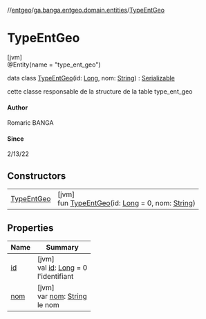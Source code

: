 //[entgeo](../../../index.md)/[ga.banga.entgeo.domain.entities](../index.md)/[TypeEntGeo](index.md)

# TypeEntGeo

[jvm]\
@Entity(name = "type_ent_geo")

data class [TypeEntGeo](index.md)(id: [Long](https://kotlinlang.org/api/latest/jvm/stdlib/kotlin/-long/index.html), nom: [String](https://kotlinlang.org/api/latest/jvm/stdlib/kotlin/-string/index.html)) : [Serializable](https://docs.oracle.com/javase/8/docs/api/java/io/Serializable.html)

cette classe responsable de la structure de la table type_ent_geo

#### Author

Romaric BANGA

#### Since

2/13/22

## Constructors

| | |
|---|---|
| [TypeEntGeo](-type-ent-geo.md) | [jvm]<br>fun [TypeEntGeo](-type-ent-geo.md)(id: [Long](https://kotlinlang.org/api/latest/jvm/stdlib/kotlin/-long/index.html) = 0, nom: [String](https://kotlinlang.org/api/latest/jvm/stdlib/kotlin/-string/index.html)) |

## Properties

| Name | Summary |
|---|---|
| [id](id.md) | [jvm]<br>val [id](id.md): [Long](https://kotlinlang.org/api/latest/jvm/stdlib/kotlin/-long/index.html) = 0<br>l'identifiant |
| [nom](nom.md) | [jvm]<br>var [nom](nom.md): [String](https://kotlinlang.org/api/latest/jvm/stdlib/kotlin/-string/index.html)<br>le nom |
